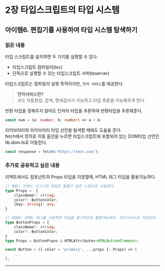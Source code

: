 # 2장 타입스크립트의 타입 시스템


## 아이템6. 편집기를 사용하여 타입 시스템 탐색하기

### 읽은 내용

타입 스크립트를 설치하면 두 가지를 실행할 수 있다.  
- 타입스크립트 컴파일러(tsc)
- 단독으로 실행할 수 있는 타입스크립트 서버(tsserver)

타입스크립트는 컴파일러 실행 목적이지만, `언어 서비스`를 제공한다.
> **언어서비스란?**  
> 코드 자동완성, 검색, 명세검사가 가능하고 타입 추론을 가능해주게 한다.

반환 타입을 정해주지 않아도 인자의 타입을 추론하여 반환타입을 추론해준다.  
```ts
const num = (a: number, b: number) => a + b;
```

라이브러리와 라이브러리 타입 선언을 탐색할 때에도 도움을 준다.  
fetch에서 정의로 이동 옵션을 누르면 타입스크립트에 포함되어 있는 DOM타입 선언인 lib.dom.ts로 이동한다.
```ts
const response = fetch('https://test.com');
```

### 추가로 공유하고 싶은 내용
리액트에서도 컴포넌트의 Props 타입을 지정할때, HTML 태그 타입을 활용가능하다.  
```ts
// BAD: 인덱스 시그니처 타입은 탈출구 같은 느낌으로 사용된다.
type Props =  {
    className?: string;
    color?: ButtonColor;
    [key: string]: any;
}

// GOOD: HTML 태그를 사용하면 타입을 명시적으로 활용가능하다. 언어서비스도 지원된다.
type ButtonProps = {
    className?: string;
    color?: ButtonColor;
}
type Props = ButtonPrpos & HTMLAttributes<HTMLButtonElement>;

const Button = ({ color = 'primary', ...props }: Props) => (
    ...
);
```

---

